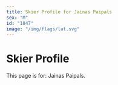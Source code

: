 ```yaml
---
title: Skier Profile for Jainas Paipals
sex: "M"
id: "1847"
image: "/img/flags/lat.svg" 
---
```


# Skier Profile

This page is for: Jainas Paipals.
    